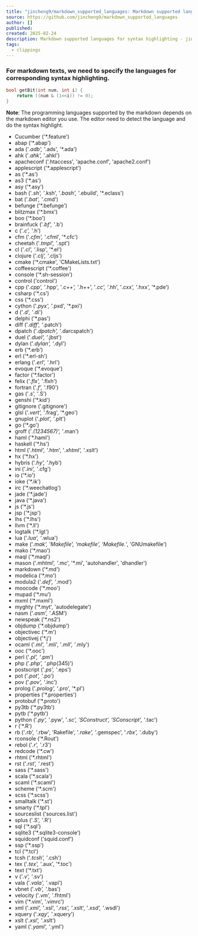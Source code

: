 ```yaml
---
title: "jincheng9/markdown_supported_languages: Markdown supported languages for syntax highlighting"
source: https://github.com/jincheng9/markdown_supported_languages
author: []
published: 
created: 2025-02-24
description: Markdown supported languages for syntax highlighting - jincheng9/markdown_supported_languages
tags:
  - clippings
---
```

### For markdown texts, we need to specify the languages for corresponding syntax highlighting.

```cpp
bool getBit(int num, int i) {
    return ((num & (1<<i)) != 0);
}
```

**Note**: The programming languages supported by the markdown depends on the markdown editor you use. The editor need to detect the language and do the syntax highlight.

- Cucumber ('\*.feature')
- abap ('\*.abap')
- ada ('*.adb', '*.ads', '\*.ada')
- ahk ('*.ahk', '*.ahkl')
- apacheconf ('.htaccess', 'apache.conf', 'apache2.conf')
- applescript ('\*.applescript')
- as ('\*.as')
- as3 ('\*.as')
- asy ('\*.asy')
- bash ('*.sh', '*.ksh', '*.bash', '*.ebuild', '\*.eclass')
- bat ('*.bat', '*.cmd')
- befunge ('\*.befunge')
- blitzmax ('\*.bmx')
- boo ('\*.boo')
- brainfuck ('*.bf', '*.b')
- c ('*.c', '*.h')
- cfm ('*.cfm', '*.cfml', '\*.cfc')
- cheetah ('*.tmpl', '*.spt')
- cl ('*.cl', '*.lisp', '\*.el')
- clojure ('*.clj', '*.cljs')
- cmake ('\*.cmake', 'CMakeLists.txt')
- coffeescript ('\*.coffee')
- console ('\*.sh-session')
- control ('control')
- cpp ('*.cpp', '*.hpp', '*.c++', '*.h++', '*.cc', '*.hh', '*.cxx', '*.hxx', '\*.pde')
- csharp ('\*.cs')
- css ('\*.css')
- cython ('*.pyx', '*.pxd', '\*.pxi')
- d ('*.d', '*.di')
- delphi ('\*.pas')
- diff ('*.diff', '*.patch')
- dpatch ('*.dpatch', '*.darcspatch')
- duel ('*.duel', '*.jbst')
- dylan ('*.dylan', '*.dyl')
- erb ('\*.erb')
- erl ('\*.erl-sh')
- erlang ('*.erl', '*.hrl')
- evoque ('\*.evoque')
- factor ('\*.factor')
- felix ('*.flx', '*.flxh')
- fortran ('*.f', '*.f90')
- gas ('*.s', '*.S')
- genshi ('\*.kid')
- gitignore ('.gitignore')
- glsl ('*.vert', '*.frag', '\*.geo')
- gnuplot ('*.plot', '*.plt')
- go ('\*.go')
- groff ('*.(1234567)', '*.man')
- haml ('\*.haml')
- haskell ('\*.hs')
- html ('*.html', '*.htm', '*.xhtml', '*.xslt')
- hx ('\*.hx')
- hybris ('*.hy', '*.hyb')
- ini ('*.ini', '*.cfg')
- io ('\*.io')
- ioke ('\*.ik')
- irc ('\*.weechatlog')
- jade ('\*.jade')
- java ('\*.java')
- js ('\*.js')
- jsp ('\*.jsp')
- lhs ('\*.lhs')
- llvm ('\*.ll')
- logtalk ('\*.lgt')
- lua ('*.lua', '*.wlua')
- make ('*.mak', 'Makefile', 'makefile', 'Makefile.*', 'GNUmakefile')
- mako ('\*.mao')
- maql ('\*.maql')
- mason ('*.mhtml', '*.mc', '\*.mi', 'autohandler', 'dhandler')
- markdown ('\*.md')
- modelica ('\*.mo')
- modula2 ('*.def', '*.mod')
- moocode ('\*.moo')
- mupad ('\*.mu')
- mxml ('\*.mxml')
- myghty ('\*.myt', 'autodelegate')
- nasm ('*.asm', '*.ASM')
- newspeak ('\*.ns2')
- objdump ('\*.objdump')
- objectivec ('\*.m')
- objectivej ('\*.j')
- ocaml ('*.ml', '*.mli', '*.mll', '*.mly')
- ooc ('\*.ooc')
- perl ('*.pl', '*.pm')
- php ('*.php', '*.php(345)')
- postscript ('*.ps', '*.eps')
- pot ('*.pot', '*.po')
- pov ('*.pov', '*.inc')
- prolog ('*.prolog', '*.pro', '\*.pl')
- properties ('\*.properties')
- protobuf ('\*.proto')
- py3tb ('\*.py3tb')
- pytb ('\*.pytb')
- python ('*.py', '*.pyw', '*.sc', 'SConstruct', 'SConscript', '*.tac')
- r ('\*.R')
- rb ('*.rb', '*.rbw', 'Rakefile', '*.rake', '*.gemspec', '*.rbx', '*.duby')
- rconsole ('\*.Rout')
- rebol ('*.r', '*.r3')
- redcode ('\*.cw')
- rhtml ('\*.rhtml')
- rst ('*.rst', '*.rest')
- sass ('\*.sass')
- scala ('\*.scala')
- scaml ('\*.scaml')
- scheme ('\*.scm')
- scss ('\*.scss')
- smalltalk ('\*.st')
- smarty ('\*.tpl')
- sourceslist ('sources.list')
- splus ('*.S', '*.R')
- sql ('\*.sql')
- sqlite3 ('\*.sqlite3-console')
- squidconf ('squid.conf')
- ssp ('\*.ssp')
- tcl ('\*.tcl')
- tcsh ('*.tcsh', '*.csh')
- tex ('*.tex', '*.aux', '\*.toc')
- text ('\*.txt')
- v ('*.v', '*.sv')
- vala ('*.vala', '*.vapi')
- vbnet ('*.vb', '*.bas')
- velocity ('*.vm', '*.fhtml')
- vim ('\*.vim', '.vimrc')
- xml ('*.xml', '*.xsl', '*.rss', '*.xslt', '*.xsd', '*.wsdl')
- xquery ('*.xqy', '*.xquery')
- xslt ('*.xsl', '*.xslt')
- yaml ('*.yaml', '*.yml')